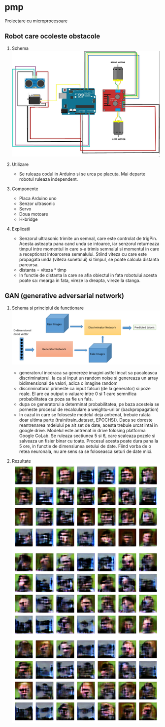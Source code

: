 # pmp
Proiectare cu microprocesoare

## Robot care ocoleste obstacole

1. Schema
   ![](images/robot.jpg)
2. Utilizare
   - Se ruleaza codul in Arduino si se urca pe placuta. Mai departe robotul ruleaza independent.
3. Componente
   - Placa Arduino uno
   - Senzor ultrasonic
   - Servo
   - Doua motoare
   - H-bridge
4. Explicatii

   - Senzorul ultrasonic trimite un semnal, care este controlat de trigPin. Acesta asteapta pana cand unda se intoarce, iar senzorul returneaza timpul intre momentul in care s-a trimis semnalul si momentul in care a receptionat intoarcerea semnalului. Stiind viteza cu care este propagata unda (viteza sunetului) si timpul, se poate calcula distanta parcursa.
   - distanta = viteza * timp
	- In functie de distanta la care se afla obiectul in fata robotului acesta poate sa: mearga in fata, vireze la dreapta, vireze la stanga.

## GAN (generative adversarial network)

1. Schema si principiul de functionare
   ![](images/sa.png)
   - generatorul inceraca sa genereze imagini astfel incat sa pacaleasca discriminatorul. Ia ca si input un random noise si genereaza un array bidimensional de valori, adica o imagine random
   - discriminatorul primeste ca input falsuri (de la generator) si poze reale. El are ca output o valuare intre 0 si 1 care semnifica probabilitatea ca poza sa fie un fals. 
   - dupa ce generatorul a determinat probabilitatea, pe baza acesteia se porneste procesul de recalculare a weightu-urilor (backpropagation)
   - In cazul in care se foloseste modelul deja antrenat, trebuie rulata doar ultima parte (train(train_dataset, EPOCHS)).
Daca se doreste reantrenarea mdelului pe alt set de date, acesta trebuie urcat intai in google drive. Modelul este antrenat in drive folosing platforma Google CoLab. Se ruleaza sectiunea 5 si 6, care scaleaza pozele si salveaza un fisier binar cu toate. Procesul acesta poate dura pana la 5 ore, in functie de dimensiunea setului de date. Fiind vorba de o retea neuronala, nu are sens sa se foloseasca seturi de date mici.

2. Rezultate
	![](images/train-3.png)
	![](images/train-4.png)
	![](images/train-5.png)
	
